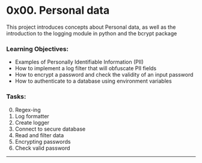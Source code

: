 # 0x00. Personal data
This project introduces concepts about Personal data, as well as the introduction to the logging module in python and the bcrypt package

### Learning Objectives:
-   Examples of Personally Identifiable Information (PII)
-   How to implement a log filter that will obfuscate PII fields
-   How to encrypt a password and check the validity of an input password
-   How to authenticate to a database using environment variables

### Tasks:
0. Regex-ing
1. Log formatter
2. Create logger
3. Connect to secure database
4. Read and filter data
5. Encrypting passwords
6. Check valid password

---
